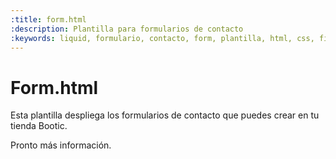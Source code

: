 ```yaml
---
:title: form.html
:description: Plantilla para formularios de contacto
:keywords: liquid, formulario, contacto, form, plantilla, html, css, fields, email, mensaje, campo
---
```


# Form.html

Esta plantilla despliega los formularios de contacto que puedes crear en tu tienda Bootic.

Pronto más información.
